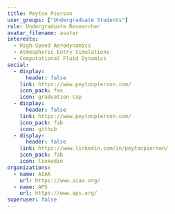 ```yaml
---
title: Peyton Pierson
user_groups: ["Undergraduate Students"]
role: Undergraduate Researcher
avatar_filename: avatar
interests:
  - High-Speed Aerodynamics
  - Atmospheric Entry Simulations
  - Computational Fluid Dynamics
social:
  - display:
      header: false
    link: https://www.peytonpierson.com/ 
    icon_pack: fas
    icon: graduation-cap
  - display:
      header: false
    link: https://www.peytonpierson.com/
    icon_pack: fab
    icon: github
  - display:
      header: false
    link: https://www.linkedin.com/in/peytonpierson/
    icon_pack: fab
    icon: linkedin
organizations:
  - name: AIAA
    url: https://www.aiaa.org/
  - name: APS
    url: https://www.aps.org/
superuser: false
---
```

